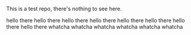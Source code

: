 This is a test repo, there's nothing to see here.

hello there
hello there
hello there
hello there
hello there
hello there
hello there
hello there
whatcha
whatcha
whatcha
whatcha
whatcha
whatcha
